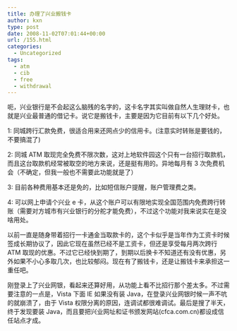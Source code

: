 ```yaml
---
title: 办理了兴业搬钱卡
author: kxn
type: post
date: 2008-11-02T07:01:44+00:00
url: /155.html
categories:
  - Uncategorized
tags:
  - atm
  - cib
  - free
  - withdrawal
---
```


呃，兴业银行是不会起这么脑残的名字的，这卡名字其实叫做自然人生理财卡，也就是兴业最普通的借记卡。说它是搬钱卡，主要是因为它目前有以下几个好处。

1: 同城跨行汇款免费，很适合用来还网点少的信用卡。(注意实时转账是要钱的，不要搞混了)

2: 同城 ATM 取现完全免费不限次数，这对上地软件园这个只有一台招行取款机，而且这台取款机经常被取空的地方来说，还是挺有用的。异地每月有 3 次免费机会（不确定，但我一般也不需要此功能就是了）

3: 目前各种费用基本还是免的，比如短信账户提醒，账户管理费之类。

4: 可以网上申请个兴业 e 卡，从这个账户可以有限地实现全国范围内免费跨行转账（需要对方城市有兴业银行的分舵才能免费），不过这个功能对我来说实在是没啥用处。

以前一直是随身带着招行一卡通金当取款卡的，这个卡似乎是当年作为工资卡时候签成长期协议了，因此它现在虽然已经不是工资卡，但还是享受每月两次跨行 ATM 取现的优惠。不过它已经快到期了，到期以后换卡不知道还有没有优惠，另外如果不小心多取几次，也比较郁闷。现在有了搬钱卡，还是让搬钱卡来承担这一重任吧。

刚登录上了兴业网银，看起来还算好用，从功能上看不比招行那个差太多。不过需要注意的一点是，Vista 下面 IE 如果没有装 Java，在登录兴业网银时候一声不吭的就崩溃了，由于 Vista 权限分离的原因，连调试都很难调试。最后是搜了半天，终于发现要装 Java，而且要把兴业网址和证书颁发网站(cfca.com.cn)都设成信任站点才成。
